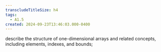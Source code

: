 ```yaml
---
transcludeTitleSize: h4
tags:
  - A1.5
created: 2024-09-23T13:46:03.000-0400
---
```

describe the structure of one-dimensional arrays and related concepts, including elements, indexes, and bounds;
